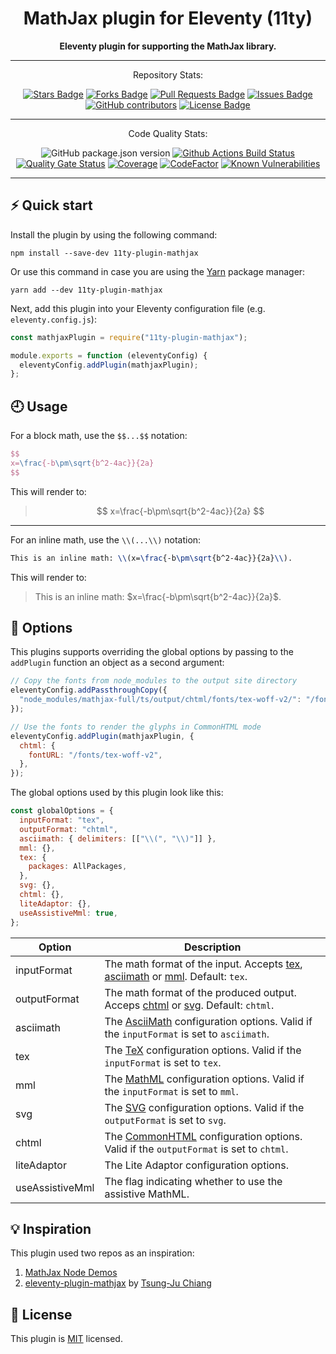 <h1 align="center">MathJax plugin for Eleventy (11ty)</h1>

<div align="center">
  <strong>Eleventy plugin for supporting the MathJax library.</strong>
</div>

<div align="center">
  <hr />
  <p>Repository Stats:</p>
  <a href="https://github.com/sunt-programator/eleventy-plugin-mathjax/stargazers"><img src="https://img.shields.io/github/stars/sunt-programator/eleventy-plugin-mathjax" alt="Stars Badge"/></a>
  <a href="https://github.com/sunt-programator/eleventy-plugin-mathjax/network/members"><img src="https://img.shields.io/github/forks/sunt-programator/eleventy-plugin-mathjax" alt="Forks Badge"/></a>
  <a href="https://github.com/sunt-programator/eleventy-plugin-mathjax/pulls"><img src="https://img.shields.io/github/issues-pr/sunt-programator/eleventy-plugin-mathjax" alt="Pull Requests Badge"/></a>
  <a href="https://github.com/sunt-programator/eleventy-plugin-mathjax/issues"><img src="https://img.shields.io/github/issues/sunt-programator/eleventy-plugin-mathjax" alt="Issues Badge"/></a>
  <a href="https://github.com/sunt-programator/eleventy-plugin-mathjax/graphs/contributors"><img alt="GitHub contributors" src="https://img.shields.io/github/contributors/sunt-programator/eleventy-plugin-mathjax?color=2b9348"></a>
  <a href="https://github.com/sunt-programator/eleventy-plugin-mathjax/blob/master/LICENSE"><img src="https://img.shields.io/github/license/sunt-programator/eleventy-plugin-mathjax?color=2b9348" alt="License Badge"/></a>
  <hr />
  <p>Code Quality Stats:</p>
  <img src="https://img.shields.io/github/package-json/v/sunt-programator/eleventy-plugin-mathjax" alt="GitHub package.json version">
  <a href="https://github.com/sunt-programator/eleventy-plugin-mathjax/actions/workflows/node.js.yml"><img src="https://github.com/sunt-programator/eleventy-plugin-mathjax/actions/workflows/node.js.yml/badge.svg" alt="Github Actions Build Status"></a>
  <a href="https://sonarcloud.io/summary/new_code?id=sunt-programator_eleventy-plugin-mathjax"><img src="https://sonarcloud.io/api/project_badges/measure?project=sunt-programator_eleventy-plugin-mathjax&amp;metric=alert_status" alt="Quality Gate Status"></a>
  <a href="https://sonarcloud.io/summary/new_code?id=sunt-programator_eleventy-plugin-mathjax"><img src="https://sonarcloud.io/api/project_badges/measure?project=sunt-programator_eleventy-plugin-mathjax&amp;metric=coverage" alt="Coverage"></a>
  <a href="https://www.codefactor.io/repository/github/sunt-programator/eleventy-plugin-mathjax"><img src="https://www.codefactor.io/repository/github/sunt-programator/eleventy-plugin-mathjax/badge" alt="CodeFactor"></a>
  <a href="https://snyk.io/test/github/sunt-programator/eleventy-plugin-mathjax"><img src="https://snyk.io/test/github/sunt-programator/eleventy-plugin-mathjax/badge.svg" alt="Known Vulnerabilities"></a>
  <hr />
</div>

## ⚡️ Quick start

Install the plugin by using the following command:

```shell
npm install --save-dev 11ty-plugin-mathjax
```

Or use this command in case you are using the [Yarn](https://yarnpkg.com/) package manager:

```shell
yarn add --dev 11ty-plugin-mathjax
```

Next, add this plugin into your Eleventy configuration file (e.g. `eleventy.config.js`):

```js
const mathjaxPlugin = require("11ty-plugin-mathjax");

module.exports = function (eleventyConfig) {
  eleventyConfig.addPlugin(mathjaxPlugin);
};
```

## 🕘 Usage

For a block math, use the `$$...$$` notation:

```latex
$$
x=\frac{-b\pm\sqrt{b^2-4ac}}{2a}
$$
```

This will render to:

> $$
> x=\frac{-b\pm\sqrt{b^2-4ac}}{2a}
> $$

<hr />

For an inline math, use the `\\(...\\)` notation:

```latex
This is an inline math: \\(x=\frac{-b\pm\sqrt{b^2-4ac}}{2a}\\).
```

This will render to:

> This is an inline math: $x=\frac{-b\pm\sqrt{b^2-4ac}}{2a}$.

## 🗿 Options

This plugins supports overriding the global options by passing to the `addPlugin` function an object as a second argument:

```js
// Copy the fonts from node_modules to the output site directory
eleventyConfig.addPassthroughCopy({
  "node_modules/mathjax-full/ts/output/chtml/fonts/tex-woff-v2/": "/fonts/tex-woff-v2/",
});

// Use the fonts to render the glyphs in CommonHTML mode
eleventyConfig.addPlugin(mathjaxPlugin, {
  chtml: {
    fontURL: "/fonts/tex-woff-v2",
  },
});
```

The global options used by this plugin look like this:

```js
const globalOptions = {
  inputFormat: "tex",
  outputFormat: "chtml",
  asciimath: { delimiters: [["\\(", "\\)"]] },
  mml: {},
  tex: {
    packages: AllPackages,
  },
  svg: {},
  chtml: {},
  liteAdaptor: {},
  useAssistiveMml: true,
};
```

<!-- prettier-ignore-start -->
| Option | Description
| --- | --- |
| inputFormat | The math format of the input. Accepts [tex](https://docs.mathjax.org/en/latest/input/tex/index.html), [asciimath](https://docs.mathjax.org/en/latest/input/asciimath.html) or [mml](https://docs.mathjax.org/en/latest/input/mathml.html). Default: `tex`. |
| outputFormat | The math format of the produced output. Acceps [chtml](https://docs.mathjax.org/en/latest/output/html.html) or [svg](https://docs.mathjax.org/en/latest/output/svg.html). Default: `chtml`. |
| asciimath | The [AsciiMath](https://docs.mathjax.org/en/latest/options/input/asciimath.html) configuration options. Valid if the `inputFormat` is set to `asciimath`. |
| tex | The [TeX](https://docs.mathjax.org/en/latest/options/input/tex.html) configuration options. Valid if the `inputFormat` is set to `tex`. |
| mml | The [MathML](https://docs.mathjax.org/en/latest/options/input/mathml.html) configuration options. Valid if the `inputFormat` is set to `mml`. |
| svg | The [SVG](https://docs.mathjax.org/en/latest/options/output/svg.html) configuration options. Valid if the `outputFormat` is set to `svg`. |
| chtml | The [CommonHTML](https://docs.mathjax.org/en/latest/options/output/chtml.html) configuration options. Valid if the `outputFormat` is set to `chtml`. |
| liteAdaptor | The Lite Adaptor configuration options. |
| useAssistiveMml | The flag indicating whether to use the assistive MathML. |
<!-- prettier-ignore-end -->

## 💡 Inspiration

This plugin used two repos as an inspiration:

1. [MathJax Node Demos](https://github.com/mathjax/MathJax-demos-node)
2. [eleventy-plugin-mathjax](https://github.com/tsung-ju/eleventy-plugin-mathjax) by [Tsung-Ju Chiang](https://github.com/tsung-ju)

## 📰 License

This plugin is [MIT](LICENSE) licensed.
